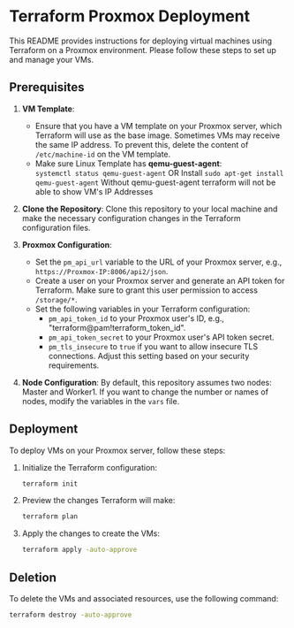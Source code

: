 # Terraform Proxmox Deployment

This README provides instructions for deploying virtual machines using Terraform on a Proxmox environment. Please follow these steps to set up and manage your VMs.

## Prerequisites

1. **VM Template**: 
    - Ensure that you have a VM template on your Proxmox server, which Terraform will use as the base image. Sometimes VMs may receive the same IP address. To prevent this, delete the content of `/etc/machine-id` on the VM template.
    - Make sure Linux Template has **qemu-guest-agent**:  
          `systemctl status qemu-guest-agent`
          OR Install
          `sudo apt-get install qemu-guest-agent`
          Without  qemu-guest-agent terraform will not be able to show VM's IP Addresses

2. **Clone the Repository**: Clone this repository to your local machine and make the necessary configuration changes in the Terraform configuration files.

3. **Proxmox Configuration**:
   - Set the `pm_api_url` variable to the URL of your Proxmox server, e.g., `https://Proxmox-IP:8006/api2/json`.
   - Create a user on your Proxmox server and generate an API token for Terraform. Make sure to grant this user permission to access `/storage/*`.
   - Set the following variables in your Terraform configuration:
     - `pm_api_token_id` to your Proxmox user's ID, e.g., "terraform@pam!terraform_token_id".
     - `pm_api_token_secret` to your Proxmox user's API token secret.
     - `pm_tls_insecure` to `true` if you want to allow insecure TLS connections. Adjust this setting based on your security requirements.

4. **Node Configuration**:
   By default, this repository assumes two nodes: Master and Worker1. If you want to change the number or names of nodes, modify the variables in the `vars` file.

## Deployment

To deploy VMs on your Proxmox server, follow these steps:

1. Initialize the Terraform configuration:
   ```bash
   terraform init
   ```
 
2. Preview the changes Terraform will make:
   ```bash
   terraform plan
   ```

3. Apply the changes to create the VMs:
   ```bash
   terraform apply -auto-approve
   ```

## Deletion

To delete the VMs and associated resources, use the following command:

```bash
terraform destroy -auto-approve
```

